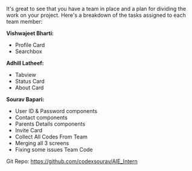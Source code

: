 It's great to see that you have a team in place and a plan for dividing the work on your project. Here's a breakdown of the tasks assigned to each team member:

**Vishwajeet Bharti:**
- Profile Card
- Searchbox

**Adhill Latheef:**
- Tabview
- Status Card
- About Card

**Sourav Bapari:**
- User ID & Password components
- Contact components
- Parents Details components
- Invite Card
- Collect All Codes From Team
- Merging all 3 screens 
- Fixing some issues Team Code


Git Repo: https://github.com/codexsourav/AIE_Intern